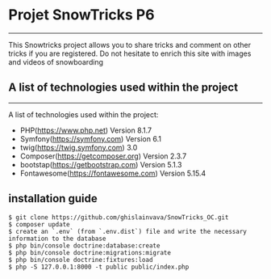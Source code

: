 # Projet SnowTricks P6

***

This Snowtricks project allows you to share tricks and comment on other tricks if you are registered.
Do not hesitate to enrich this site with images and videos of snowboarding

## A list of technologies used within the project

***

A list of technologies used within the project:
* PHP(https://www.php.net) Version 8.1.7
* Symfony(https://symfony.com) Version 6.1
* twig(https://twig.symfony.com) 3.0
* Composer(https://getcomposer.org) Version 2.3.7
* bootstap(https://getbootstrap.com) Version 5.1.3
* Fontawesome(https://fontawesome.com) Version 5.15.4

## installation guide

```shell
$ git clone https://github.com/ghislainvava/SnowTricks_OC.git
$ composer update
$ create an `.env` (from `.env.dist`) file and write the necessary information to the database
$ php bin/console doctrine:database:create
$ php bin/console doctrine:migrations:migrate
$ php bin/console doctrine:fixtures:load
$ php -S 127.0.0.1:8000 -t public public/index.php
```

